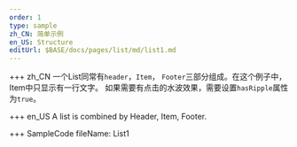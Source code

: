 ```yaml
--- 
order: 1
type: sample
zh_CN: 简单示例
en_US: Structure
editUrl: $BASE/docs/pages/list/md/list1.md
---
```


+++ zh_CN
一个List同常有<Code>header</Code>，<Code>Item</Code>， <Code>Footer</Code>三部分组成。在这个例子中，
Item中只显示有一行文字。 如果需要有点击的水波效果，需要设置<Code>hasRipple</Code>属性为<Code>true</Code>。


+++ en_US
A list is combined by Header, Item, Footer.

+++ SampleCode
fileName: List1

